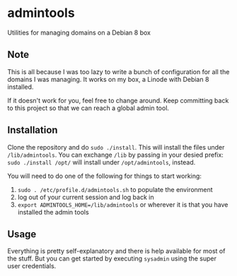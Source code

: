 # admintools
Utilities for managing domains on a Debian 8 box

## Note
This is all because I was too lazy to write a bunch of configuration for all the domains I was managing.
It works on my box, a Linode with Debian 8 installed.

If it doesn't work for you, feel free to change around. Keep committing back to this project so that we can reach a global admin tool.

## Installation
Clone the repository and do `sudo ./install`. This will install the files under `/lib/admintools`. You can exchange `/lib` by passing in your desied prefix: `sudo ./install /opt/` will install under `/opt/admintools`, instead.

You will need to do one of the following for things to start working:
 1. `sudo . /etc/profile.d/admintools.sh` to populate the environment
 2. log out of your current session and log back in
 3. `export ADMINTOOLS_HOME=/lib/admintools` or wherever it is that you have installed the admin tools
 
## Usage
Everything is pretty self-explanatory and there is help available for most of the stuff. But you can get started by executing `sysadmin` using the super user credentials.
